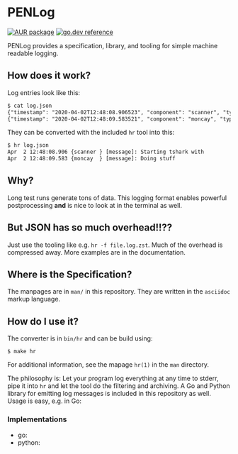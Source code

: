 # PENLog

[![AUR package](https://img.shields.io/aur/version/penlog)](https://aur.archlinux.org/packages/penlog/)
[![go.dev reference](https://img.shields.io/badge/go.dev-reference-007d9c?logo=go&logoColor=white&style=flat-square)](https://pkg.go.dev/github.com/Fraunhofer-AISEC/penlog)

PENLog provides a specification, library, and tooling for simple machine readable logging.

## How does it work?

Log entries look like this:

``` txt
$ cat log.json
{"timestamp": "2020-04-02T12:48:08.906523", "component": "scanner", "type": "message", "data": "Starting tshark", "host": "kronos"}
{"timestamp": "2020-04-02T12:48:09.583521", "component": "moncay", "type": "message", "data": "Doing stuff", "host": "kronos"}
```

They can be converted with the included `hr` tool into this:

``` txt
$ hr log.json
Apr  2 12:48:08.906 {scanner } [message]: Starting tshark with
Apr  2 12:48:09.583 {moncay  } [message]: Doing stuff
```

## Why?

Long test runs generate tons of data.
This logging format enables powerful postprocessing **and** is nice to look at in the terminal as well.

## But JSON has so much overhead!!??

Just use the tooling like e.g. `hr -f file.log.zst`.
Much of the overhead is compressed away.
More examples are in the documentation.

## Where is the Specification?

The manpages are in `man/` in this repository.
They are written in the `asciidoc` markup language.

## How do I use it?

The converter is in `bin/hr` and can be build using:

```
$ make hr
```

For additional information, see the mapage `hr(1)` in the `man` directory.

The philosophy is: Let your program log everything at any time to stderr, pipe it into `hr` and let the tool do the filtering and archiving.
A Go and Python library for emitting log messages is included in this repository as well.
Usage is easy, e.g. in Go:

### Implementations

- go: 
- python:
